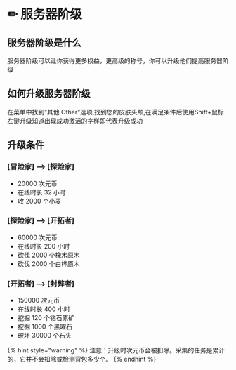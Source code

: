 # ✏ 服务器阶级

## 服务器阶级是什么

服务器阶级可以让你获得更多权益，更高级的称号，你可以升级他们提高服务器阶级

## 如何升级服务器阶级

在菜单中找到"其他 Other"选项,找到您的皮肤头颅,在满足条件后使用Shift+鼠标左键升级知道出现成功激活的字样即代表升级成功

## 升级条件

### \[冒险家] ——> \[探险家]

* 20000 次元币
* 在线时长 32 小时
* 收 2000 个小麦

### \[探险家] --> \[开拓者]

* 60000 次元币
* 在线时长 200 小时
* 砍伐 2000 个橡木原木
* 砍伐 2000 个白桦原木

### \[开拓者] --> \[封弊者]

* 150000 次元币
* 在线时长 400 小时
* 挖掘 120 个钻石原矿
* 挖掘 1000 个黑曜石
* 破坏 30000 个石头

{% hint style="warning" %}
注意：升级时次元币会被扣除。采集的任务是累计的，它并不会扣除或检测背包多少个。
{% endhint %}
